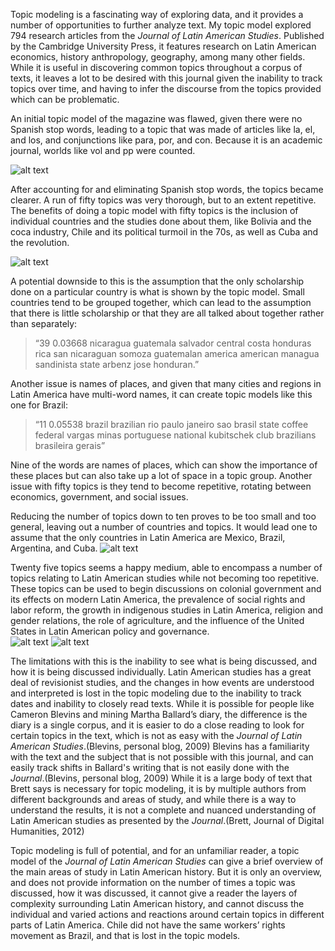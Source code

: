 Topic modeling is a fascinating way of exploring data, and it provides a number of opportunities to further analyze text. My topic model explored 794 research articles from the *Journal of Latin American Studies*. Published by the Cambridge University Press, it features research on Latin American economics, history anthropology, geography, among many other fields. While it is useful in discovering common topics throughout a corpus of texts, it leaves a lot to be desired with this journal given the inability to track topics over time, and having to infer the discourse from the topics provided which can be problematic.  

An initial topic model of the magazine was flawed, given there were no Spanish stop words, leading to a topic that was made of articles like la, el, and los, and conjunctions like para, por, and con. Because it is an academic journal, worlds like vol and pp were counted.

![alt text](https://66.media.tumblr.com/00f446f633d70abededf33ef377b58b3/tumblr_inline_oelprbk8201qdjg6s_540.jpg "No stop words")

After accounting for and eliminating Spanish stop words, the topics became clearer.  A run of fifty topics was very thorough, but to an extent repetitive. The benefits of doing a topic model with fifty topics is the inclusion of individual countries and the studies done about them, like Bolivia and the coca industry, Chile and its political turmoil in the 70s, as well as Cuba and the revolution. 

![alt text](https://67.media.tumblr.com/aeb7ab1ed128de6330f6f6414ca1f1a6/tumblr_inline_oelprsPCMV1qdjg6s_540.jpg "Sample from 50")

A potential downside to this is the assumption that the only scholarship done on a particular country is what is shown by the topic model. Small countries tend to be grouped together, which can lead to the assumption that there is little scholarship or that they are all talked about together rather than separately: 
>“39	0.03668	nicaragua guatemala salvador central costa honduras rica san nicaraguan somoza guatemalan america american managua sandinista state arbenz jose honduran.” 

Another issue is names of places, and given that many cities and regions in Latin America have multi-word names, it can create topic models like this one for Brazil:

>“11	0.05538	brazil brazilian rio paulo janeiro sao brasil state coffee federal vargas minas portuguese national kubitschek club brazilians brasileira gerais”

Nine of the words are names of places, which can show the importance of these places but can also take up a lot of space in a topic group. Another issue with fifty topics is they tend to become repetitive, rotating between economics, government, and social issues.  

Reducing the number of topics down to ten proves to be too small and too general, leaving out a number of countries and topics. It would lead one to assume that the only countries in Latin America are Mexico, Brazil, Argentina, and Cuba. 
![alt text](https://66.media.tumblr.com/028360816337061cca665577416e9860/tumblr_inline_oelprkZVW51qdjg6s_540.jpg "10 Topics")

Twenty five topics seems a happy medium, able to encompass a number of topics relating to Latin American studies while not becoming too repetitive. These topics can be used to begin discussions on colonial government and its effects on modern Latin America, the prevalence of social rights and labor reform, the growth in indigenous studies in Latin America, religion and gender relations, the role of agriculture, and the influence of the United States in Latin American policy and governance.   
![alt text](https://67.media.tumblr.com/ec84afbba9b05f36041362e365f442b3/tumblr_inline_oelpwxX1pb1qdjg6s_540.jpg "1-11")
![alt text](https://66.media.tumblr.com/c74814f0d5d39eeaa7feaad8295d2275/tumblr_inline_oelprzEJno1qdjg6s_540.jpg "12-25")

The limitations with this is the inability to see what is being discussed, and how it is being discussed individually. Latin American studies has a great deal of revisionist studies, and the changes in how events are understood and interpreted is lost in the topic modeling due to the inability to track dates and inability to closely read texts. While it is possible for people like Cameron Blevins and mining Martha Ballard’s diary, the difference is the diary is a single corpus, and it is easier to do a close reading to look for certain topics in the text, which is not as easy with the *Journal of Latin American Studies*.(Blevins, personal blog, 2009) Blevins has a familiarity with the text and the subject that is not possible with this journal, and can easily track shifts in Ballard's writing that is not easily done with the *Journal*.(Blevins, personal blog, 2009) While it is a large body of text that Brett says is necessary for topic modeling, it is by multiple authors from different backgrounds and areas of study, and while there is a way to understand the results, it is not a complete and nuanced understanding of Latin American studies as presented by the *Journal*.(Brett, Journal of Digital Humanities, 2012)

Topic modeling is full of potential, and for an unfamiliar reader, a topic model of the *Journal of Latin American Studies* can give a brief overview of the main areas of study in Latin American history. But it is only an overview, and does not provide information on the number of times a topic was discussed, how it was discussed, it cannot give a reader the layers of complexity surrounding Latin American history, and cannot discuss the individual and varied actions and reactions around certain topics in different parts of Latin America. Chile did not have the same workers’ rights movement as Brazil, and that is lost in the topic models.
